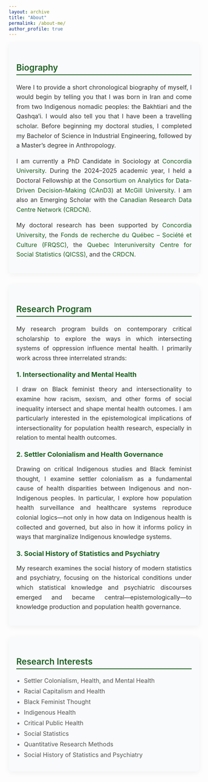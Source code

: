 ```yaml
---
layout: archive
title: "About"
permalink: /about-me/
author_profile: true
---
```


<style>
  .icon {
    margin-right: 10px;
    color: #1B5E20;
  }

  .card {
    border-radius: 8px;
    padding: 20px;
    margin-bottom: 30px;
    color: #333333;
    background-color: #F9FAFB;
    box-shadow: 0px 4px 15px rgba(0, 0, 0, 0.05);
    max-width: 850px;
    margin-left: auto;
    margin-right: auto;
  }

  .card h3 {
    font-size: 1.4rem;
    font-weight: 600;
    color: #1B5E20;
    border-bottom: 2px solid #1B5E20;
    padding-bottom: 5px;
    margin-bottom: 20px;
  }

  .card h4 {
    font-size: 1.1rem;
    font-weight: bold;
    color: #1B5E20;
    margin-top: 20px;
    margin-bottom: 10px;
  }

  .card p {
    font-size: 1rem;
    color: #333;
    line-height: 1.6;
    text-align: justify;
  }

  .card ul {
    list-style-type: disc;
    padding-left: 20px;
    margin-top: 10px;
  }

  .card ul li {
    font-size: 1rem;
    color: #555;
    margin-bottom: 8px;
  }

  a {
    color: #1B5E20;
    text-decoration: none;
  }

  a:hover {
    text-decoration: underline;
  }
</style>

<!-- BIOGRAPHY CARD -->
<div class="card">
  <h3>Biography</h3>
  <p>
    Were I to provide a short chronological biography of myself, I would begin by telling you that I was born in Iran and come from two Indigenous nomadic peoples: the Bakhtiari and the Qashqa’i. I would also tell you that I have been a travelling scholar. Before beginning my doctoral studies, I completed my Bachelor of Science in Industrial Engineering, followed by a Master’s degree in Anthropology.
  </p>

  <p>
    I am currently a PhD Candidate in Sociology at 
    <a href="https://www.concordia.ca/artsci/sociology-anthropology.html" target="_blank">Concordia University</a>. During the 2024–2025 academic year, I held a Doctoral Fellowship at the 
    <a href="https://www.mcgill.ca/cand3/" target="_blank">Consortium on Analytics for Data-Driven Decision-Making (CAnD3)</a> at 
    <a href="https://www.mcgill.ca/" target="_blank">McGill University</a>. I am also an Emerging Scholar with the 
    <a href="https://crdcn.ca" target="_blank">Canadian Research Data Centre Network (CRDCN)</a>.
  </p>

  <p>
    My doctoral research has been supported by 
    <a href="https://www.concordia.ca" target="_blank">Concordia University</a>, 
    the <a href="https://frq.gouv.qc.ca/" target="_blank">Fonds de recherche du Québec – Société et Culture (FRQSC)</a>, 
    the <a href="https://www.ciqss.org" target="_blank">Quebec Interuniversity Centre for Social Statistics (QICSS)</a>, 
    and the <a href="https://crdcn.ca" target="_blank">CRDCN</a>.
  </p>
</div>

<!-- RESEARCH PROGRAM CARD -->
<div class="card">
  <h3>Research Program</h3>

  <p>
    My research program builds on contemporary critical scholarship to explore the ways in which intersecting systems of oppression influence mental health. I primarily work across three interrelated strands:
  </p>

  <h4>1. Intersectionality and Mental Health</h4>
  <p>
    I draw on Black feminist theory and intersectionality to examine how racism, sexism, and other forms of social inequality intersect and shape mental health outcomes. I am particularly interested in the epistemological implications of intersectionality for population health research, especially in relation to mental health outcomes.
  </p>

  <h4>2. Settler Colonialism and Health Governance</h4>
  <p>
    Drawing on critical Indigenous studies and Black feminist thought, I examine settler colonialism as a fundamental cause of health disparities between Indigenous and non-Indigenous peoples. In particular, I explore how population health surveillance and healthcare systems reproduce colonial logics—not only in how data on Indigenous health is collected and governed, but also in how it informs policy in ways that marginalize Indigenous knowledge systems.
  </p>

  <h4>3. Social History of Statistics and Psychiatry</h4>
  <p>
    My research examines the social history of modern statistics and psychiatry, focusing on the historical conditions under which statistical knowledge and psychiatric discourses emerged and became central—epistemologically—to knowledge production and population health governance.
  </p>
</div>

<!-- RESEARCH INTERESTS CARD -->
<div class="card">
  <h3>Research Interests</h3>
  <ul>
    <li>Settler Colonialism, Health, and Mental Health</li>
    <li>Racial Capitalism and Health</li>
    <li>Black Feminist Thought</li>
    <li>Indigenous Health</li>
    <li>Critical Public Health</li>
    <li>Social Statistics</li>
    <li>Quantitative Research Methods</li>
    <li>Social History of Statistics and Psychiatry</li>
  </ul>
</div>